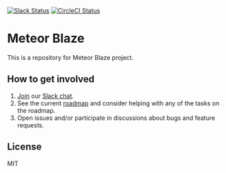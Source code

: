 [![Slack Status](http://slack.blazejs.org/badge.svg)](http://slack.blazejs.org)
[![CircleCI Status](https://circleci.com/gh/meteor/blaze.svg?style=shield)](https://circleci.com/gh/meteor/blaze)

# Meteor Blaze

This is a repository for Meteor Blaze project.

## How to get involved

1. [Join](http://slack.blazejs.org) our [Slack chat](https://blazejs.slack.com/).
1. See the current [roadmap](https://github.com/meteor/blaze/milestones) and consider
   helping with any of the tasks on the roadmap.
1. Open issues and/or participate in discussions about bugs and feature requests.

## License

MIT

